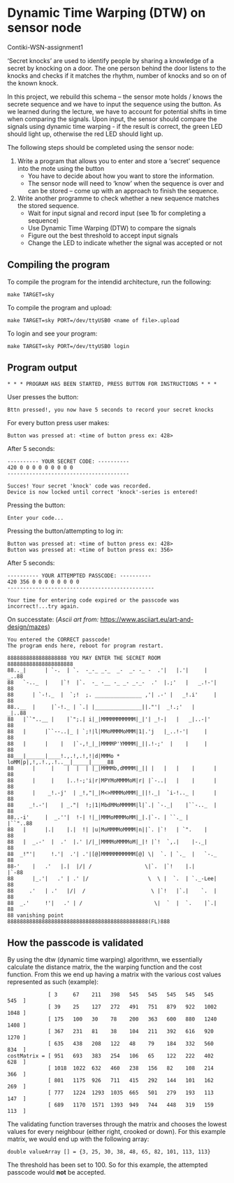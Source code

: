 # Dynamic Time Warping (DTW) on sensor node
Contiki-WSN-assignment1

‘Secret knocks’ are used to identify people by sharing a knowledge of a secret by knocking on a door. The one person behind the door listens to the knocks and checks if it matches the rhythm, number of knocks and so on of the known knock.

In this project, we rebuild this schema – the sensor mote holds / knows the secrete sequence and we have to input the sequence using the button. As we learned during the lecture, we have to account for potential shifts in time when comparing the signals. Upon input, the sensor should compare the signals using dynamic time warping - if the result is correct, the green LED should light up, otherwise the red LED should light up.

The following steps should be completed using the sensor node:
1. Write a program that allows you to enter and store a ‘secret’ sequence into
   the mote using the button
   - You have to decide about how you want to store the information.
   - The sensor node will need to ‘know’ when the sequence is over and can
      be stored – come up with an approach to finish the sequence.
2. Write another programme to check whether a new sequence matches the stored
   sequence.
   - Wait for input signal and record input (see 1b for completing a sequence)
   - Use Dynamic Time Warping (DTW) to compare the signals
   - Figure out the best threshold to accept input signals
   - Change the LED to indicate whether the signal was accepted or not

## Compiling the program
To compile the program for the intendid architecture, run the following:
```
make TARGET=sky 
```
To compile the program and upload:
```
make TARGET=sky PORT=/dev/ttyUSB0 <name of file>.upload
```
To login and see your program:
```
make TARGET=sky PORT=/dev/ttyUSB0 login
```
## Program output
```
* * * PROGRAM HAS BEEN STARTED, PRESS BUTTON FOR INSTRUCTIONS * * *
```
User presses the button:
```
Bttn pressed!, you now have 5 seconds to record your secret knocks
```
For every button press user makes:
```
Button was pressed at: <time of button press ex: 428>
```
After 5 seconds:
```
---------- YOUR SECRET CODE: ----------
420 0 0 0 0 0 0 0 0 0
---------------------------------------

Succes! Your secret 'knock' code was recorded.
Device is now locked until correct 'knock'-series is entered!
```
Pressing the button:
```
Enter your code... 
```
Pressing the button/attempting to log in:
```
Button was pressed at: <time of button press ex: 428>
Button was pressed at: <time of button press ex: 356>
```
After 5 seconds:
```
---------- YOUR ATTEMPTED PASSCODE: ----------
420 356 0 0 0 0 0 0 0 0
-----------------------------------------------

Your time for entering code expired or the passcode was incorrect!...try again.
```
On successtate:
(_Ascii art from:_ https://www.asciiart.eu/art-and-design/mazes)
```
You entered the CORRECT passcode!
The program ends here, reboot for program restart.

8888888888888888888 YOU MAY ENTER THE SECRET ROOM 888888888888888888888
88.._|      | `-.  | `.  -_-_ _-_  _-  _- -_ -  .'|   |.'|     |  _..88
88   `-.._  |    |`!  |`.  -_ -__ -_ _- _-_-  .'  |.;'   |   _.!-'|  88
88      | `-!._  |  `;!  ;. _______________ ,'| .-' |   _!.i'     |  88
88..__  |     |`-!._ | `.| |_______________||."'|  _!.;'   |     _|..88
88   |``"..__ |    |`";.| i|_|MMMMMMMMMMM|_|'| _!-|   |   _|..-|'    88
88   |      |``--..|_ | `;!|l|MMoMMMMoMMM|1|.'j   |_..!-'|     |     88
88   |      |    |   |`-,!_|_|MMMMP'YMMMM|_||.!-;'  |    |     |     88
88___|______|____!.,.!,.!,!|d|MMMo * loMM|p|,!,.!.,.!..__|_____|_____88
88      |     |    |  |  | |_|MMMMb,dMMMM|_|| |   |   |    |      |  88
88      |     |    |..!-;'i|r|MPYMoMMMMoM|r| |`-..|   |    |      |  88
88      |    _!.-j'  | _!,"|_|M<>MMMMoMMM|_||!._|  `i-!.._ |      |  88
88     _!.-'|    | _."|  !;|1|MbdMMoMMMMM|l|`.| `-._|    |``-.._  |  88
88..-i'     |  _.''|  !-| !|_|MMMoMMMMoMM|_|.|`-. | ``._ |     |``"..88
88   |      |.|    |.|  !| |u|MoMMMMoMMMM|n||`. |`!   | `".    |     88
88   |  _.-'  |  .'  |.' |/|_|MMMMoMMMMoM|_|! |`!  `,.|    |-._|     88
88  _!"'|     !.'|  .'| .'|[@]MMMMMMMMMMM[@] \|  `. | `._  |   `-._  88
88-'    |   .'   |.|  |/| /                 \|`.  |`!    |.|      |`-88
88      |_.'|   .' | .' |/                   \  \ |  `.  | `._-Lee|  88
88     .'   | .'   |/|  /                     \ |`!   |`.|    `.  |  88
88  _.'     !'|   .' | /                       \|  `  |  `.    |`.|  88
88 vanishing point 888888888888888888888888888888888888888888888(FL)888
```
## How the passcode is validated
By using the dtw (dynamic time warping) algorithmn, we essentially calculate the distance matrix, the the warping function and the cost function. From this we end up having a matrix with the various cost values represented as such (example):
```
             [ 3     67    211   398   545   545   545   545   545   545  ] 
             [ 39    25    127   272   491   751   879   922   1002  1048 ]	 
             [ 175   100   30    78    200   363   600   880   1240  1408 ]	 
             [ 367   231   81    38    104   211   392   616   920   1270 ]	 
             [ 635   438   208   122   48    79    184   332   560   834  ]
costMatrix = [ 951   693   383   254   106   65    122   222   402   628  ]
             [ 1018  1022  632   460   238   156   82    108   214   366  ]
             [ 801   1175  926   711   415   292   144   101   162   269  ]
             [ 777   1224  1293  1035  665   501   279   193   113   147  ]
             [ 689   1170  1571  1393  949   744   448   319   159   113  ]
```
The validating function traverses through the matrix and chooses the lowest values for every neighbour (either right, crooked or down).
For this example matrix, we would end up with the following array:
```
double valueArray [] = {3, 25, 30, 38, 48, 65, 82, 101, 113, 113} 
```
The threshold has been set to 100. So for this example, the attempted passcode would **not** be accepted.
